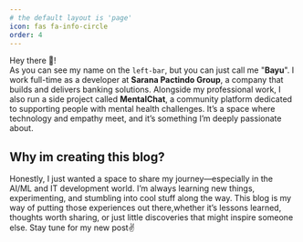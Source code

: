 ```yaml
---
# the default layout is 'page'
icon: fas fa-info-circle
order: 4
---
```


Hey there 👋! <br>
As you can see my name on the `left-bar`, but you can just call me "**Bayu**". I work full-time as a developer at **Sarana Pactindo Group**, a company that builds and delivers banking solutions. Alongside my professional work, I also run a side project called **MentalChat**, a community platform dedicated to supporting people with mental health challenges. It’s a space where technology and empathy meet, and it’s something I’m deeply passionate about.

## Why im creating this blog?
Honestly, I just wanted a space to share my journey—especially in the AI/ML and IT development world. I’m always learning new things, experimenting, and stumbling into cool stuff along the way. This blog is my way of putting those experiences out there,whether it’s lessons learned, thoughts worth sharing, or just little discoveries that might inspire someone else. Stay tune for my new post✌️